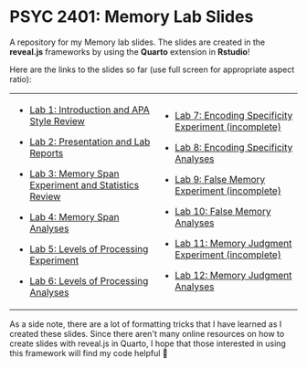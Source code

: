 # PSYC 2401: Memory Lab Slides

A repository for my Memory lab slides. The slides are created in the **reveal.js** frameworks by using the **Quarto** extension in **Rstudio**!

Here are the links to the slides so far (use full screen for appropriate aspect ratio):

<table style="border:0px;">
<td style="border:0px;">   
  
- [Lab 1: Introduction and APA Style Review](https://raw.githack.com/quinix45/PSYC_2401_Memory_Lab_Slides/main/Presentations%20files/Lab%201%20presentation.html#/title-slide)

- [Lab 2: Presentation and Lab Reports](https://raw.githack.com/quinix45/PSYC_2401_Memory_Lab_Slides/main/Presentations%20files/Lab%202%20Presentaiton%20and%20Lab%20Reports.html#/title-slide)

- [Lab 3: Memory Span Experiment and Statistics Review](https://raw.githack.com/quinix45/PSYC_2401_Memory_Lab_Slides/main/Presentations%20files/Lab%203%20Experiment%201%20and%20Statistics%20Review.html#/title-slide)

- [Lab 4: Memory Span Analyses](https://raw.githack.com/quinix45/PSYC_2401_Memory_Lab_Slides/main/Presentations%20files/Lab%204%20Memory%20Span%20Analyses.html#/title-slide)

- [Lab 5: Levels of Processing Experiment](https://raw.githack.com/quinix45/PSYC_2401_Memory_Lab_Slides/main/Presentations%20files/Lab%205%20Levels%20of%20Processing%20Experiment.html#/title-slide)

- [Lab 6: Levels of Processing Analyses](https://raw.githack.com/quinix45/PSYC_2401_Memory_Lab_Slides/main/Presentations%20files/Lab%206%20Levels%20of%20Processing%20Analyses.html#/title-slide)
</td>


<td style="border:0px;">
  
- [Lab 7: Encoding Specificity Experiment (incomplete)](https://raw.githack.com/quinix45/PSYC_2401_Memory_Lab_Slides/main/Presentations%20files/Lab%207%20Encoding%20Specificity%20Experiment.html#/title-slide)

- [Lab 8: Encoding Specificity Analyses](https://raw.githack.com/quinix45/PSYC_2401_Memory_Lab_Slides/main/Presentations%20files/Lab%208%20Encoding%20Specificity%20Analyses.html#/title-slide)

- [Lab 9: False Memory Experiment (incomplete)](https://raw.githack.com/quinix45/PSYC_2401_Memory_Lab_Slides/main/Presentations%20files/Lab%209%20False%20Memory%20Experiment.html#/title-slide)

- [Lab 10: False Memory Analyses](https://raw.githack.com/quinix45/PSYC_2401_Memory_Lab_Slides/main/Presentations%20files/Lab%2010%20False%20Memory%20Analyses.html#/title-slide)

- [Lab 11: Memory Judgment Experiment (incomplete)](https://raw.githack.com/quinix45/PSYC_2401_Memory_Lab_Slides/main/Presentations%20files/Lab%2011%20Memory%20Judgment%20Experiment.html#/title-slide)

- [Lab 12: Memory Judgment Analyses](https://raw.githack.com/quinix45/PSYC_2401_Memory_Lab_Slides/main/Presentations%20files/Lab%2012%20Memory%20Judgment%20Analyses.html#/title-slide)
</td>

</table>

As a side note, there are a lot of formatting tricks that I have learned as I created these slides. Since there aren't many online resources on how to create slides with reveal.js in Quarto, I hope that those interested in using this framework will find my code helpful 🤗
